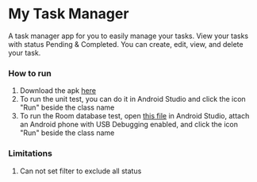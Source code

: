 # My Task Manager

A task manager app for you to easily manage your tasks.
View your tasks with status Pending & Completed.
You can create, edit, view, and delete your task.

### How to run

1. Download the apk [here](https://drive.google.com/file/d/1kqvxzZ_y6Dcj7Msjs7fZzCZL7dKbEMj9/view?usp=sharing)
2. To run the unit test, you can do it in Android Studio and click the icon "Run" beside the class name
3. To run the Room database test, open [this file](data/src/androidTest/java/id/ak/mytaskmanager/data/CrudTest.kt) in Android Studio, attach an Android phone with USB Debugging enabled, and click the icon "Run" beside the class name

### Limitations

1. Can not set filter to exclude all status
